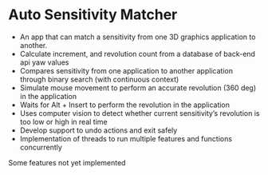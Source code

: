 # Auto Sensitivity Matcher

* An app that can match a sensitivity from one 3D graphics application to another.
* Calculate increment, and revolution count from a database of back-end api yaw values
* Compares sensitivity from one application to another application through binary search (with continuous context)
* Simulate mouse movement to perform an accurate revolution (360 deg) in the application
* Waits for Alt + Insert to perform the revolution in the application
* Uses computer vision to detect whether current sensitivity’s revolution is too low or high in real time
* Develop support to undo actions and exit safely
* Implementation of threads to run multiple features and functions concurrently

Some features not yet implemented